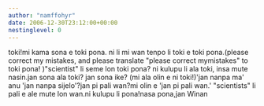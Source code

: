 ```yaml
---
author: "namffohyr"
date: 2006-12-30T23:12:00+00:00
nestinglevel: 0
---
```

toki!mi kama sona e toki pona. ni li mi wan tenpo li toki e toki pona.(please correct my mistakes, and please translate "please correct mymistakes" to toki pona! )"scientist" li seme lon toki pona? ni kulupu li ala toki, insa mute nasin.jan sona ala toki? jan sona ike? (mi ala olin e ni toki!)'jan nanpa ma' anu 'jan nanpa sijelo'?jan pi pali wan?mi olin e 'jan pi pali wan.' "scientists" li pali e ale mute lon wan.ni kulupu li pona!nasa pona,jan Winan
